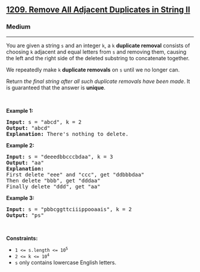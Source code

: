 <h2><a href="https://leetcode.com/problems/remove-all-adjacent-duplicates-in-string-ii/?envType=problem-list-v2&envId=m7oyuvjv">1209. Remove All Adjacent Duplicates in String II</a></h2><h3>Medium</h3><hr><p>You are given a string <code>s</code> and an integer <code>k</code>, a <code>k</code> <strong>duplicate removal</strong> consists of choosing <code>k</code> adjacent and equal letters from <code>s</code> and removing them, causing the left and the right side of the deleted substring to concatenate together.</p>

<p>We repeatedly make <code>k</code> <strong>duplicate removals</strong> on <code>s</code> until we no longer can.</p>

<p>Return <em>the final string after all such duplicate removals have been made</em>. It is guaranteed that the answer is <strong>unique</strong>.</p>

<p>&nbsp;</p>
<p><strong class="example">Example 1:</strong></p>

<pre>
<strong>Input:</strong> s = &quot;abcd&quot;, k = 2
<strong>Output:</strong> &quot;abcd&quot;
<strong>Explanation: </strong>There&#39;s nothing to delete.</pre>

<p><strong class="example">Example 2:</strong></p>

<pre>
<strong>Input:</strong> s = &quot;deeedbbcccbdaa&quot;, k = 3
<strong>Output:</strong> &quot;aa&quot;
<strong>Explanation: 
</strong>First delete &quot;eee&quot; and &quot;ccc&quot;, get &quot;ddbbbdaa&quot;
Then delete &quot;bbb&quot;, get &quot;dddaa&quot;
Finally delete &quot;ddd&quot;, get &quot;aa&quot;</pre>

<p><strong class="example">Example 3:</strong></p>

<pre>
<strong>Input:</strong> s = &quot;pbbcggttciiippooaais&quot;, k = 2
<strong>Output:</strong> &quot;ps&quot;
</pre>

<p>&nbsp;</p>
<p><strong>Constraints:</strong></p>

<ul>
	<li><code>1 &lt;= s.length &lt;= 10<sup>5</sup></code></li>
	<li><code>2 &lt;= k &lt;= 10<sup>4</sup></code></li>
	<li><code>s</code> only contains lowercase English letters.</li>
</ul>
